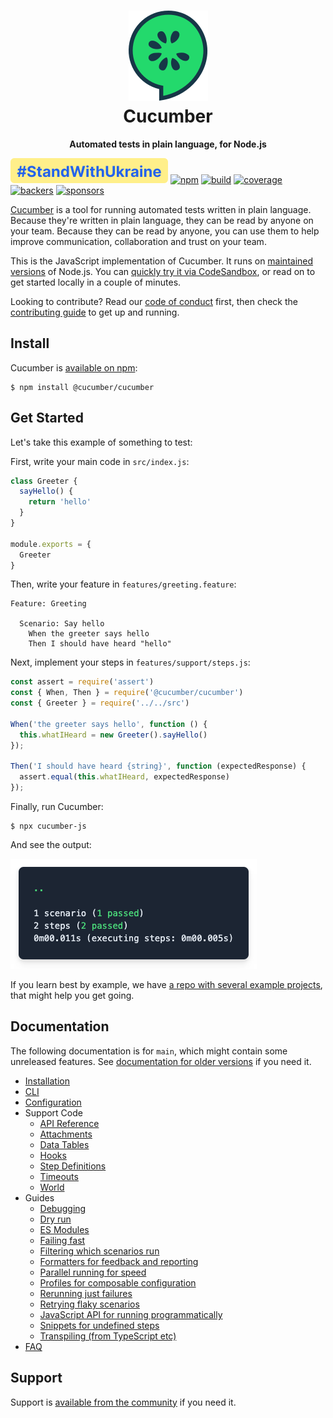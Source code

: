 <h1 align="center">
  <img src="./docs/images/logo.svg" alt="">
  <br>
  Cucumber
</h1>
<p align="center">
  <b>Automated tests in plain language, for Node.js</b>
</p>

[![#StandWithUkraine](https://raw.githubusercontent.com/vshymanskyy/StandWithUkraine/main/badges/StandWithUkraine.svg)](https://vshymanskyy.github.io/StandWithUkraine)
[![npm](https://img.shields.io/npm/v/@cucumber/cucumber.svg)](https://www.npmjs.com/package/@cucumber/cucumber)
[![build](https://github.com/cucumber/cucumber-js/workflows/Build/badge.svg)](https://github.com/cucumber/cucumber-js/actions)
[![coverage](https://coveralls.io/repos/github/cucumber/cucumber-js/badge.svg?branch=master)](https://coveralls.io/github/cucumber/cucumber-js?branch=master)
[![backers](https://opencollective.com/cucumber/backers/badge.svg)](https://opencollective.com/cucumber)
[![sponsors](https://opencollective.com/cucumber/sponsors/badge.svg)](https://opencollective.com/cucumber)

[Cucumber](https://github.com/cucumber) is a tool for running automated tests written in plain language. Because they're
written in plain language, they can be read by anyone on your team. Because they can be
read by anyone, you can use them to help improve communication, collaboration and trust on
your team.

This is the JavaScript implementation of Cucumber. It runs on [maintained versions](https://github.com/nodejs/Release) of Node.js. You can [quickly try it via CodeSandbox](https://codesandbox.io/s/cucumber-js-demo-2p3vrl?file=/features/greeting.feature), or read on to get started locally in a couple of minutes.

Looking to contribute? Read our [code of conduct](https://github.com/cucumber/.github/blob/main/CODE_OF_CONDUCT.md) first, then check the [contributing guide](./CONTRIBUTING.md) to get up and running.

## Install

Cucumber is [available on npm](https://www.npmjs.com/package/@cucumber/cucumber):

```shell
$ npm install @cucumber/cucumber
```

## Get Started

Let's take this example of something to test:


First, write your main code in `src/index.js`:

```js
class Greeter {
  sayHello() {
    return 'hello'
  }
}

module.exports = {
  Greeter
}
```

Then, write your feature in `features/greeting.feature`:

```gherkin
Feature: Greeting

  Scenario: Say hello
    When the greeter says hello
    Then I should have heard "hello"
```

Next, implement your steps in `features/support/steps.js`:

```js
const assert = require('assert')
const { When, Then } = require('@cucumber/cucumber')
const { Greeter } = require('../../src')

When('the greeter says hello', function () {
  this.whatIHeard = new Greeter().sayHello()
});

Then('I should have heard {string}', function (expectedResponse) {
  assert.equal(this.whatIHeard, expectedResponse)
});
```

Finally, run Cucumber:

```shell
$ npx cucumber-js
```

And see the output:

![Terminal output showing a successful test run with 1 scenario and 2 steps, all passing](./docs/images/readme-output.png)

If you learn best by example, we have [a repo with several example projects](https://github.com/cucumber/cucumber-js-examples), that might help you get going.

## Documentation

The following documentation is for `main`, which might contain some unreleased features. See [documentation for older versions](./docs/older_versions.md) if you need it.

* [Installation](./docs/installation.md)
* [CLI](./docs/cli.md)
* [Configuration](./docs/configuration.md)
* Support Code
  * [API Reference](./docs/support_files/api_reference.md)
  * [Attachments](./docs/support_files/attachments.md)
  * [Data Tables](./docs/support_files/data_table_interface.md)
  * [Hooks](./docs/support_files/hooks.md)
  * [Step Definitions](./docs/support_files/step_definitions.md)
  * [Timeouts](./docs/support_files/timeouts.md)
  * [World](./docs/support_files/world.md)
* Guides
  * [Debugging](./docs/debugging.md)
  * [Dry run](./docs/dry_run.md)
  * [ES Modules](./docs/esm.md)
  * [Failing fast](./docs/fail_fast.md)
  * [Filtering which scenarios run](./docs/filtering.md)
  * [Formatters for feedback and reporting](./docs/formatters.md)
  * [Parallel running for speed](./docs/parallel.md)
  * [Profiles for composable configuration](./docs/profiles.md)
  * [Rerunning just failures](./docs/rerun.md)
  * [Retrying flaky scenarios](./docs/retry.md)
  * [JavaScript API for running programmatically](./docs/javascript_api.md)
  * [Snippets for undefined steps](./docs/snippets.md)
  * [Transpiling (from TypeScript etc)](./docs/transpiling.md)
* [FAQ](./docs/faq.md)

## Support

Support is [available from the community](https://cucumber.io/tools/cucumber-open/support/) if you need it.
